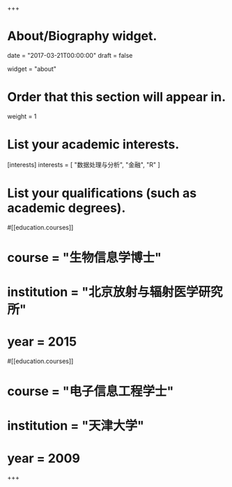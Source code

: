 +++
# About/Biography widget.

date = "2017-03-21T00:00:00"
draft = false

widget = "about"

# Order that this section will appear in.
weight = 1

# List your academic interests.
[interests]
  interests = [
    "数据处理与分析",
    "金融",
    "R"
  ]

# List your qualifications (such as academic degrees).
#[[education.courses]]
#  course = "生物信息学博士"
#  institution = "北京放射与辐射医学研究所"
#  year = 2015

#[[education.courses]]
#  course = "电子信息工程学士"
#  institution = "天津大学"
#  year = 2009
 
+++





